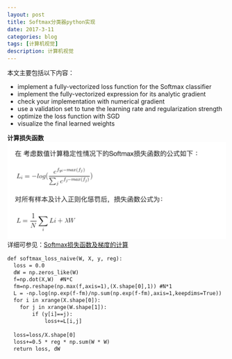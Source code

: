 ```yaml
---
layout: post
title: Softmax分类器python实现
date: 2017-3-11
categories: blog
tags: [计算机视觉]
description: 计算机视觉
---
```


本文主要包括以下内容：        

- implement a fully-vectorized loss function for the Softmax classifier
- implement the fully-vectorized expression for its analytic gradient
- check your implementation with numerical gradient
- use a validation set to tune the learning rate and regularization strength
- optimize the loss function with SGD
- visualize the final learned weights

**计算损失函数**           
![](https://raw.githubusercontent.com/whuhan2013/myImage/master/cs231n/chapter9/p1.png)
详细可参见：[Softmax损失函数及梯度的计算](https://zhuanlan.zhihu.com/p/21485970)       

```
def softmax_loss_naive(W, X, y, reg):
  loss = 0.0
  dW = np.zeros_like(W)
  f=np.dot(X,W)  #N*C
  fm=np.reshape(np.max(f,axis=1),(X.shape[0],1)) #N*1
  L = -np.log(np.exp(f-fm)/np.sum(np.exp(f-fm),axis=1,keepdims=True))
  for i in xrange(X.shape[0]):
    for j in xrange(W.shape[1]):
        if (y[i]==j):
            loss+=L[i,j]
            
  loss=loss/X.shape[0]
  loss+=0.5 * reg * np.sum(W * W)
  return loss, dW
```



